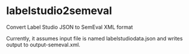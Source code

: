 # labelstudio2semeval
Convert Label Studio JSON to SemEval XML format

Currently, it assumes input file is named labelstudiodata.json and writes output to output-semeval.xml.

